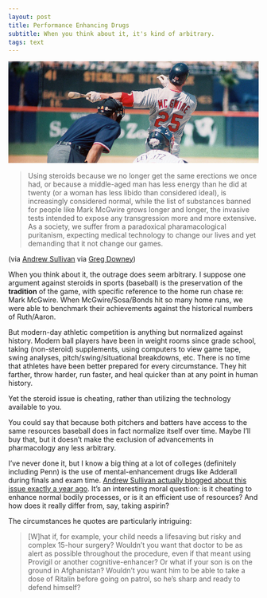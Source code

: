 ```yaml
---
layout: post
title: Performance Enhancing Drugs
subtitle: When you think about it, it's kind of arbitrary.
tags: text
---
```


<div class="photo-block top">
    <a href="https://secure.flickr.com/photos/gmephotos/6728618629/sizes/l/in/photostream/" target="_blank" title="gmephotos on Flickr"><img src="/assets/img/2012-07-23_mcgwire.jpg" title="Mark McGwire"/></a>
</div>

> Using steroids because we no longer get the same erections we once had, or because a middle-aged man has less energy than he did at twenty (or a woman has less libido than considered ideal), is increasingly considered normal, while the list of substances banned for people like Mark McGwire grows longer and longer, the invasive tests intended to expose any transgression more and more extensive. As a society, we suffer from a paradoxical pharamacological puritanism, expecting medical technology to change our lives and yet demanding that it not change our games.

<p class="quote-source">(via <a target="_blank" title="The Roid Paradox" href="http://andrewsullivan.thedailybeast.com/2012/07/the-roid-paradox.html">Andrew Sullivan</a> via <a target="_blank" title="Roid Age: steroids in sport and the paradox of pharmacological puritanism" href="http://blogs.plos.org/neuroanthropology/2012/07/09/roid-age-steroids-in-sport-and-the-paradox-of-pharmacological-puritanism/">Greg Downey</a>)</p>

When you think about it, the outrage does seem arbitrary. I suppose one argument against steroids in sports (baseball) is the preservation of the <strong>tradition</strong> of the game, with specific reference to the home run chase re: Mark McGwire. When McGwire/Sosa/Bonds hit so many home runs, we were able to benchmark their achievements against the historical numbers of Ruth/Aaron.

But modern-day athletic competition is anything <span>but</span> normalized against history. Modern ball players have been in weight rooms since grade school, taking (non-steroid) supplements, using computers to view game tape, swing analyses, pitch/swing/situational breakdowns, etc. There is no time that athletes have been better prepared for every circumstance. They hit farther, throw harder, run faster, and heal quicker than at any point in human history.

Yet the steroid issue is cheating, rather than utilizing the technology available to you.

You could say that because both pitchers and batters have access to the same resources baseball does in fact normalize itself over time. Maybe I’ll buy that, but it doesn’t make the exclusion of advancements in pharmacology any less arbitrary.

I’ve never done it, but I know a big thing at a lot of colleges (definitely including Penn) is the use of mental-enhancement drugs like Adderall during finals and exam time. <a target="_blank" title="Medicating Self Improvement" href="http://andrewsullivan.thedailybeast.com/2011/07/medicating-self-improvement.html">Andrew Sullivan actually blogged about this issue exactly a year ago</a>. It’s an interesting moral question: is it cheating to enhance normal bodily processes, or is it an efficient use of resources? And how does it really differ from, say, taking aspirin?

The circumstances he quotes are particularly intriguing:

> [W]hat if, for example, your child needs a lifesaving but risky and complex 15-hour surgery? Wouldn’t you want that doctor to be as alert as possible throughout the procedure, even if that meant using Provigil or another cognitive-enhancer? Or what if your son is on the ground in Afghanistan? Wouldn’t you want him to be able to take a dose of Ritalin before going on patrol, so he’s sharp and ready to defend himself?

